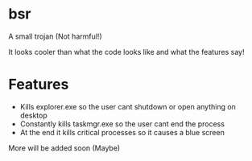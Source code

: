 # bsr
A small trojan (Not harmful!)

It looks cooler than what the code looks like and what the features say!

# Features
- Kills explorer.exe so the user cant shutdown or open anything on desktop
- Constantly kills taskmgr.exe so the user cant end the process
- At the end it kills critical processes so it causes a blue screen

More will be added soon (Maybe)
